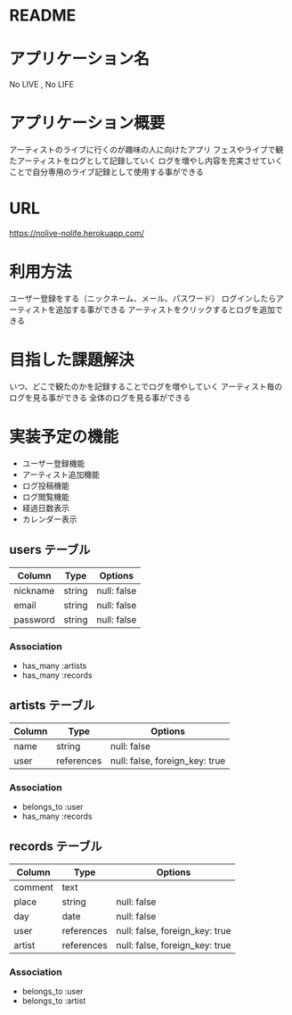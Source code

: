 # README

# アプリケーション名
No LIVE , No LIFE

# アプリケーション概要
アーティストのライブに行くのが趣味の人に向けたアプリ
フェスやライブで観たアーティストをログとして記録していく
ログを増やし内容を充実させていくことで自分専用のライブ記録として使用する事ができる

# URL
https://nolive-nolife.herokuapp.com/

# 利用方法
ユーザー登録をする（ニックネーム、メール、パスワード）
ログインしたらアーティストを追加する事ができる
アーティストをクリックするとログを追加できる

# 目指した課題解決
いつ、どこで観たのかを記録することでログを増やしていく
アーティスト毎のログを見る事ができる
全体のログを見る事ができる

# 実装予定の機能
- ユーザー登録機能
- アーティスト追加機能
- ログ投稿機能
- ログ閲覧機能
- 経過日数表示
- カレンダー表示



## users テーブル

| Column   | Type   | Options     |
| -------- | ------ | ----------- |
| nickname | string | null: false |
| email    | string | null: false |
| password | string | null: false |

### Association

- has_many :artists
- has_many :records


## artists テーブル

| Column | Type       | Options                        |
| ------ | ---------- | ------------------------------ |
| name   | string     | null: false                    |
| user   | references | null: false, foreign_key: true |


### Association

- belongs_to :user
- has_many :records


## records テーブル

| Column  | Type       | Options                        |
| ------- | ---------- | ------------------------------ |
| comment | text       |                                |
| place   | string     | null: false                    |
| day     | date       | null: false                    |
| user    | references | null: false, foreign_key: true |
| artist  | references | null: false, foreign_key: true |

### Association

- belongs_to :user
- belongs_to :artist
